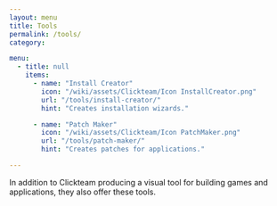 ```yaml
---
layout: menu
title: Tools
permalink: /tools/
category:

menu:
  - title: null
    items:
      - name: "Install Creator"
        icon: "/wiki/assets/Clickteam/Icon InstallCreator.png"
        url: "/tools/install-creator/"
        hint: "Creates installation wizards."

      - name: "Patch Maker"
        icon: "/wiki/assets/Clickteam/Icon PatchMaker.png"
        url: "/tools/patch-maker/"
        hint: "Creates patches for applications."

---
```


In addition to Clickteam producing a visual tool for building games
and applications, they also offer these tools.
